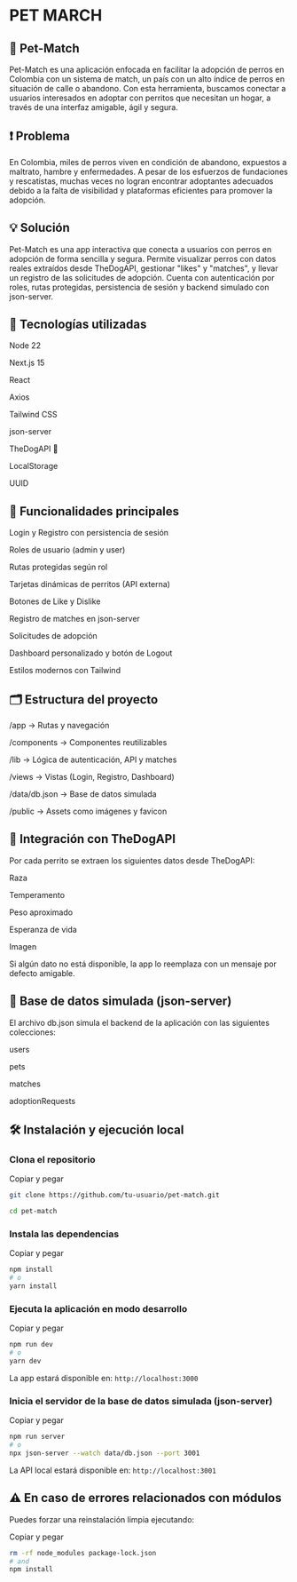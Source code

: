# PET MARCH

## 🐶 Pet-Match
Pet-Match es una aplicación enfocada en facilitar la adopción de perros en Colombia con un sistema de match, un país con un alto índice de perros en situación de calle o abandono. Con esta herramienta, buscamos conectar a usuarios interesados en adoptar con perritos que necesitan un hogar, a través de una interfaz amigable, ágil y segura.

## ❗ Problema
En Colombia, miles de perros viven en condición de abandono, expuestos a maltrato, hambre y enfermedades. A pesar de los esfuerzos de fundaciones y rescatistas, muchas veces no logran encontrar adoptantes adecuados debido a la falta de visibilidad y plataformas eficientes para promover la adopción.

## 💡 Solución
Pet-Match es una app interactiva que conecta a usuarios con perros en adopción de forma sencilla y segura. Permite visualizar perros con datos reales extraídos desde TheDogAPI, gestionar "likes" y "matches", y llevar un registro de las solicitudes de adopción. Cuenta con autenticación por roles, rutas protegidas, persistencia de sesión y backend simulado con json-server.

## 🚀 Tecnologías utilizadas
Node 22

Next.js 15

React

Axios

Tailwind CSS

json-server

TheDogAPI 🐾

LocalStorage

UUID

## 🎯 Funcionalidades principales
Login y Registro con persistencia de sesión

Roles de usuario (admin y user)

Rutas protegidas según rol

Tarjetas dinámicas de perritos (API externa)

Botones de Like y Dislike

Registro de matches en json-server

Solicitudes de adopción

Dashboard personalizado y botón de Logout

Estilos modernos con Tailwind

## 🗂️ Estructura del proyecto
/app → Rutas y navegación

/components → Componentes reutilizables

/lib → Lógica de autenticación, API y matches

/views → Vistas (Login, Registro, Dashboard)

/data/db.json → Base de datos simulada

/public → Assets como imágenes y favicon

## 🐾 Integración con TheDogAPI
Por cada perrito se extraen los siguientes datos desde TheDogAPI:

Raza

Temperamento

Peso aproximado

Esperanza de vida

Imagen

Si algún dato no está disponible, la app lo reemplaza con un mensaje por defecto amigable.

## 🧪 Base de datos simulada (json-server)
El archivo db.json simula el backend de la aplicación con las siguientes colecciones:

users

pets

matches

adoptionRequests

## 🛠️ Instalación y ejecución local
### Clona el repositorio

Copiar y pegar
```bash
git clone https://github.com/tu-usuario/pet-match.git

cd pet-match
```
### Instala las dependencias

Copiar y pegar

```bash
npm install
# o
yarn install
```
### Ejecuta la aplicación en modo desarrollo


Copiar y pegar

```bash
npm run dev
# o
yarn dev
```
La app estará disponible en: `http://localhost:3000`

### Inicia el servidor de la base de datos simulada (json-server)


Copiar y pegar

```bash
npm run server
# o
npx json-server --watch data/db.json --port 3001
```
La API local estará disponible en: `http://localhost:3001`


## ⚠️ En caso de errores relacionados con módulos
Puedes forzar una reinstalación limpia ejecutando:

Copiar y pegar

```bash
rm -rf node_modules package-lock.json
# and
npm install 
```
